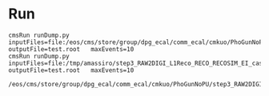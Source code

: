 Run
====

    cmsRun runDump.py  inputFiles=file:/eos/cms/store/group/dpg_ecal/comm_ecal/cmkuo/PhoGunNoPU/step3_RAW2DIGI_L1Reco_RECO_RECOSIM_EI_caseA.root   outputFile=test.root   maxEvents=10
    cmsRun runDump.py  inputFiles=file:/tmp/amassiro/step3_RAW2DIGI_L1Reco_RECO_RECOSIM_EI_caseA.root   outputFile=test.root   maxEvents=10

    /eos/cms/store/group/dpg_ecal/comm_ecal/cmkuo/PhoGunNoPU/step3_RAW2DIGI_L1Reco_RECO_RECOSIM_EI_caseA.root
    
    
    
    
    
    
    